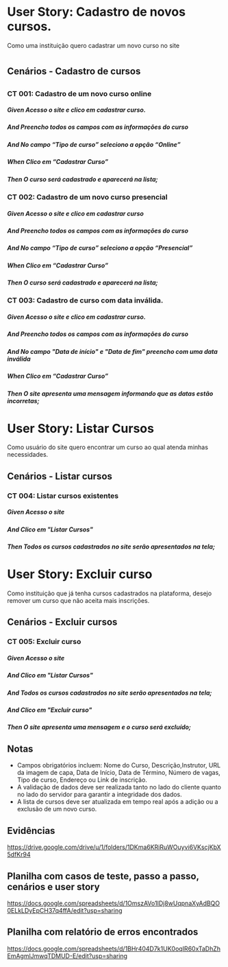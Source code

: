 # User Story: Cadastro de novos cursos.
Como uma instituição quero cadastrar um novo curso no site
#

## Cenários - Cadastro de cursos
##

### CT 001: Cadastro de um novo curso online

##### **Given** Acesso o site e clico em cadastrar curso.
##### **And** Preencho todos os campos com as informações do curso
##### **And** No campo “Tipo de curso” seleciono a opção “Online”
##### **When** Clico em “Cadastrar Curso”
##### **Then** O curso será cadastrado e aparecerá na lista;

### CT 002: Cadastro de um novo curso presencial

##### **Given** Acesso o site e clico em cadastrar curso
##### **And** Preencho todos os campos com as informações do curso
##### **And** No campo “Tipo de curso” seleciono a opção “Presencial”
##### **When** Clico em “Cadastrar Curso”
##### **Then** O curso será cadastrado e aparecerá na lista;

### CT 003: Cadastro de curso com data inválida.

##### **Given** Acesso o site e clico em cadastrar curso.
##### **And** Preencho todos os campos com as informações do curso
##### **And** No campo "Data de início" e "Data de fim" preencho com uma data inválida
##### **When** Clico em “Cadastrar Curso”
##### **Then** O site apresenta uma mensagem informando que as datas estão incorretas;

# User Story: Listar Cursos
Como usuário do site quero encontrar um curso ao qual atenda minhas necessidades.

## Cenários - Listar cursos

### CT 004: Listar cursos existentes
##### **Given** Acesso o site
##### **And** Clico em "Listar Cursos"
##### **Then** Todos os cursos cadastrados no site serão apresentados na tela;

# User Story: Excluir curso
Como instituição que já tenha cursos cadastrados na plataforma, desejo remover um curso que não aceita mais inscrições.

## Cenários - Excluir cursos

### CT 005: Excluir curso
##### **Given** Acesso o site
##### **And** Clico em "Listar Cursos"
##### **And** Todos os cursos cadastrados no site serão apresentados na tela;
##### **And** Clico em "Excluir curso"
##### **Then** O site apresenta uma mensagem e o curso será excluído;

## Notas

- Campos obrigatórios incluem: Nome do Curso, Descrição,Instrutor, URL da imagem de capa, Data de Início, Data de Término, Número de vagas, Tipo de curso, Endereço ou Link de inscrição.
- A validação de dados deve ser realizada tanto no lado do cliente quanto no lado do servidor para garantir a integridade dos dados.
- A lista de cursos deve ser atualizada em tempo real após a adição ou a exclusão de um novo curso.

## Evidências
https://drive.google.com/drive/u/1/folders/1DKma6KRiRuWOuyvi6VKscjKbX5dfKr94

## Planilha com casos de teste, passo a passo, cenários e user story
https://docs.google.com/spreadsheets/d/1OmszAVo1IDj8wUqpnaXyAdBQO0ELkLDyEpCH37q4ffA/edit?usp=sharing

## Planilha com relatório de erros encontrados
https://docs.google.com/spreadsheets/d/1BHr404D7k1UK0oqIR60xTaDhZhEmAgmlJmwqTDMUD-E/edit?usp=sharing

